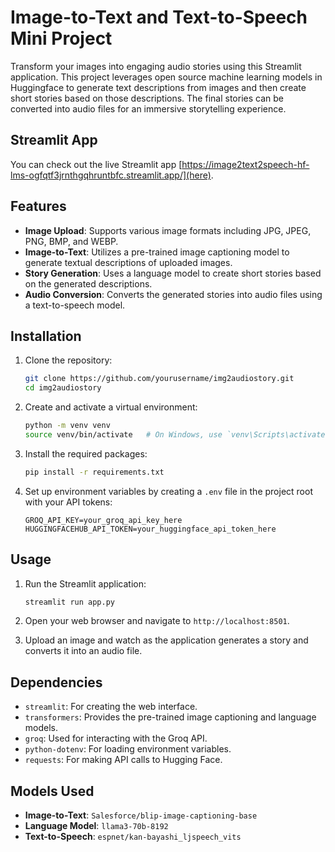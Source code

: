 # Image-to-Text and Text-to-Speech Mini Project

Transform your images into engaging audio stories using this Streamlit application. This project leverages open source machine learning models in Huggingface to generate text descriptions from images and then create short stories based on those descriptions. The final stories can be converted into audio files for an immersive storytelling experience.

## Streamlit App
You can check out the live Streamlit app [https://image2text2speech-hf-lms-ogfqtf3jrnthgqhruntbfc.streamlit.app/](here).

## Features

- **Image Upload**: Supports various image formats including JPG, JPEG, PNG, BMP, and WEBP.
- **Image-to-Text**: Utilizes a pre-trained image captioning model to generate textual descriptions of uploaded images.
- **Story Generation**: Uses a language model to create short stories based on the generated descriptions.
- **Audio Conversion**: Converts the generated stories into audio files using a text-to-speech model.

## Installation

1. Clone the repository:

   ```bash
   git clone https://github.com/yourusername/img2audiostory.git
   cd img2audiostory
   ```

2. Create and activate a virtual environment:

   ```bash
   python -m venv venv
   source venv/bin/activate   # On Windows, use `venv\Scripts\activate`
   ```

3. Install the required packages:

   ```bash
   pip install -r requirements.txt
   ```

4. Set up environment variables by creating a `.env` file in the project root with your API tokens:

   ```env
   GROQ_API_KEY=your_groq_api_key_here
   HUGGINGFACEHUB_API_TOKEN=your_huggingface_api_token_here
   ```

## Usage

1. Run the Streamlit application:

   ```bash
   streamlit run app.py
   ```

2. Open your web browser and navigate to `http://localhost:8501`.

3. Upload an image and watch as the application generates a story and converts it into an audio file.

## Dependencies

- `streamlit`: For creating the web interface.
- `transformers`: Provides the pre-trained image captioning and language models.
- `groq`: Used for interacting with the Groq API.
- `python-dotenv`: For loading environment variables.
- `requests`: For making API calls to Hugging Face.

## Models Used

- **Image-to-Text**: `Salesforce/blip-image-captioning-base`
- **Language Model**: `llama3-70b-8192`
- **Text-to-Speech**: `espnet/kan-bayashi_ljspeech_vits`
